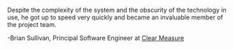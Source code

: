 ---
---
<p>Despite the complexity of the system and the obscurity of the technology in use, he got up to speed very quickly and became an invaluable member of the project team.</p>
<footer>-Brian Sullivan, Principal Software Engineer at <a href="https://www.clear-measure.com/">Clear Measure</a></footer>